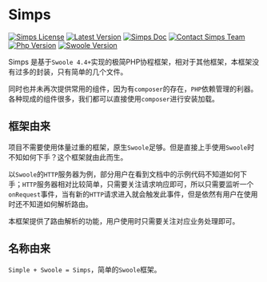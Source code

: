 # Simps

[![Simps License](https://img.shields.io/packagist/l/simple-swoole/simps?color=blue)](https://github.com/simple-swoole/simps/blob/master/LICENSE)
[![Latest Version](https://img.shields.io/packagist/v/simple-swoole/simps.svg)](https://packagist.org/packages/simple-swoole/simps)
[![Simps Doc](https://img.shields.io/badge/docs-passing-blue.svg)](https://doc.simps.io)
[![Contact Simps Team](https://img.shields.io/badge/contact-@SimpsTeam-blue.svg?style=flat)](mailto:team@simps.io)
[![Php Version](https://img.shields.io/badge/php-%3E=7.1-brightgreen.svg)](https://www.php.net)
[![Swoole Version](https://img.shields.io/badge/swoole-%3E=4.4.0-brightgreen.svg)](https://github.com/swoole/swoole-src)

Simps 是基于`Swoole 4.4+`实现的极简PHP协程框架，相对于其他框架，本框架没有过多的封装，只有简单的几个文件。

同时也并未再次提供常用的组件，因为有`composer`的存在，`PHP`依赖管理的利器。各种现成的组件很多，我们都可以直接使用`composer`进行安装加载。

## 框架由来

项目不需要使用体量过重的框架，原生`Swoole`足够。但是直接上手使用`Swoole`时不知如何下手？这个框架就由此而生。

以`Swoole`的`HTTP`服务器为例，部分用户在看到文档中的示例代码不知道如何下手；`HTTP`服务器相对比较简单，只需要关注请求响应即可，所以只需要监听一个`onRequest`事件，当有新的`HTTP`请求进入就会触发此事件，但是依然有用户在使用时还不知道如何解析路由。

本框架提供了路由解析的功能，用户使用时只需要关注对应业务处理即可。

## 名称由来

`Simple + Swoole = Simps`，简单的`Swoole`框架。